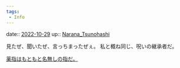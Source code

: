 ```yaml
---
tags:
 - Info
---
```


date:: [2022-10-29](Daily_Note/2022-10-29.md)
up:: [Narana_Tsunohashi](Bar/Novel/Nacaria/Narana_Tsunohashi.md)

見たぜ、聞いたぜ、言っちまったぜぇ。
私と概ね同じ、呪いの継承者だ。

[薬指はもともと名無しの指だ。](薬指はもともと名無しの指だ。.md)